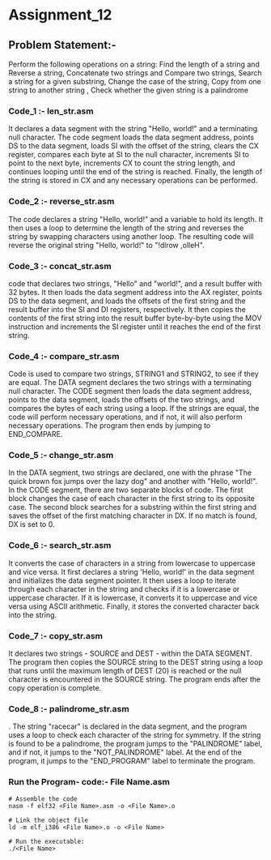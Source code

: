 
# Assignment_12

## Problem Statement:-

Perform the following operations on a string: Find the length of a string and Reverse a string, Concatenate two strings and Compare two strings, 
Search a string for a given substring, Change the case of the string, Copy from one string to another string , Check whether the 
given string is a palindrome


### Code_1 :- len_str.asm

 It declares a data segment with the string "Hello, world!" and a terminating null character. The code segment loads the data segment address, 
 points DS to the data segment, loads SI with the offset of the string, clears the CX register, compares each byte at SI to the null character, 
 increments SI to point to the next byte, increments CX to count the string length, and continues looping until the end of the string is reached.
 Finally, the length of the string is stored in CX and any necessary operations can be performed.
 

### Code_2 :- reverse_str.asm

The code declares a string "Hello, world!" and a variable to hold its length. It then uses a loop to determine the length of the string and
reverses the string by swapping characters using another loop. The resulting code will reverse the original string "Hello, world!" to "!dlrow ,olleH".

### Code_3 :- concat_str.asm

code that declares two strings, "Hello" and "world!", and a result buffer with 32 bytes. It then loads the data segment address into the AX register, 
points DS to the data segment, and loads the offsets of the first string and the result buffer into the SI and DI registers, respectively. 
It then copies the contents of the first string into the result buffer byte-by-byte using the MOV instruction and increments the SI register 
until it reaches the end of the first string.

### Code_4 :- compare_str.asm

Code is used to compare two strings, STRING1 and STRING2, to see if they are equal. The DATA segment declares the two strings with a terminating
null character. The CODE segment then loads the data segment address, points to the data segment, loads the offsets of the two strings, and compares
the bytes of each string using a loop. If the strings are equal, the code will perform necessary operations, and if not, it will also perform 
necessary operations. The program then ends by jumping to END_COMPARE.

### Code_5 :- change_str.asm

In the DATA segment, two strings are declared, one with the phrase "The quick brown fox jumps over the lazy dog" and another with "Hello, world!".
In the CODE segment, there are two separate blocks of code. The first block changes the case of each character in the first string to its 
opposite case.
The second block searches for a substring within the first string and saves the offset of the first matching character in DX. If no match is found, 
DX is set to 0.

### Code_6 :- search_str.asm

It converts the case of characters in a string from lowercase to uppercase and vice versa. It first declares a string 'Hello, world!' in the 
data segment and initializes the data segment pointer. It then uses a loop to iterate through each character in the string and checks if it is a 
lowercase or uppercase character. If it is lowercase, it converts it to uppercase and vice versa using ASCII arithmetic. Finally, it stores the 
converted character back into the string.


### Code_7 :- copy_str.asm

It declares two strings - SOURCE and DEST - within the DATA SEGMENT. The program then copies the SOURCE string to the DEST string using a loop 
that runs until the maximum length of DEST (20) is reached or the null character is encountered in the SOURCE string. The program ends after the
copy operation is complete.

### Code_8 :- palindrome_str.asm

. The string "racecar" is declared in the data segment, and the program uses a loop to check each character of the string for symmetry. If the 
string is found to be a palindrome, the program jumps to the "PALINDROME" label, and if not, it jumps to the "NOT_PALINDROME" label. At the end
of the program, it jumps to the "END_PROGRAM" label to terminate the program.

### Run the Program- code:- File Name.asm

	# Assemble the code
	nasm -f elf32 <File Name>.asm -o <File Name>.o

	# Link the object file
	ld -m elf_i386 <File Name>.o -o <File Name>

	# Run the executable:
	./<File Name>
	



